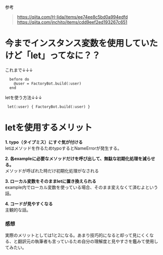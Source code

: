 参考  
> https://qiita.com/H-Iida/items/ee74ee8c5bd0a994edfd  
> https://qiita.com/jnchito/items/cdd9eef2ed193267c651  
  
  
# 今までインスタンス変数を使用していたけど「let」ってなに？？  
これまで↓↓↓  
```
  before do
    @user = FactoryBot.build(:user)
  end
 ```  
 letを使う方法↓↓↓
 ```
  let(:user) { FactoryBot.build(:user) }
 ```  
   
   
 # letを使用するメリット
 **1. typo（タイプミス）にすぐ気が付ける**  
 letはメソッドを作るためtypoするとNameErrorが発生する。  
 
 **2. 各exampleに必要なメソッドだけを呼び出して、無駄な初期化処理を減らせる。**  
 メソッドが呼ばれた時だけ初期化処理がなされる  
 
 **3. ローカル変数をそのままletに置き換えられる**  
 example内でローカル変数を使っている場合、そのまま変えなくて済むよという話。  
 
 **4. コードが見やすくなる**  
 主観的な話。  
 
 ### 感想
 実際のメリットとしては1と2になる。あまり技巧的になると却って見にくくなる、と翻訳元の執筆者も言っているため自分の理解度と見やすさを鑑みて使用してみたい。
